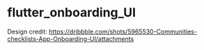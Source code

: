 # flutter_onboarding_UI

Design credit: https://dribbble.com/shots/5965530-Communities-checklists-App-Onboarding-UI/attachments
